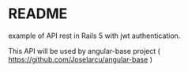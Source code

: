 # README

example of API rest in Rails 5 with jwt authentication.

This API will be used by angular-base project ( https://github.com/Joselarcu/angular-base )
